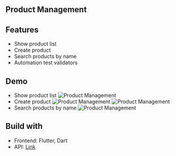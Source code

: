 ## Product Management

## Features
- Show product list
- Create product
- Search products by name
- Automation test validators

## Demo
- Show product list
  ![Product Management](./assets/images/demo/product_list1.jpg)
- Create product
  ![Product Management](./assets/images/demo/add_product.jpg)
  ![Product Management](./assets/images/demo/product_list2.jpg)
- Search products by name
  ![Product Management](./assets/images/demo/search_product.jpg)

## Build with
- Frontend: Flutter, Dart
- API: <u>[Link](https://hiring-test.stag.tekoapis.net/api/products/management)</u>